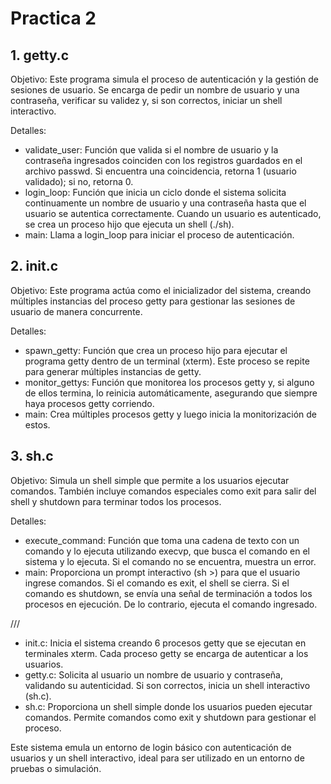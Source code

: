 # Practica 2

## 1. getty.c
  Objetivo: Este programa simula el proceso de autenticación y la gestión de sesiones de usuario. Se encarga de pedir un nombre de usuario y una contraseña, verificar su validez y, si son correctos, iniciar un shell interactivo.

Detalles:
- validate_user: Función que valida si el nombre de usuario y la contraseña ingresados coinciden con los registros guardados en el archivo passwd. Si encuentra una coincidencia, retorna 1 (usuario validado); si no, retorna 0.
- login_loop: Función que inicia un ciclo donde el sistema solicita continuamente un nombre de usuario y una contraseña hasta que el usuario se autentica correctamente. Cuando un usuario es autenticado, se crea un proceso hijo que ejecuta un shell (./sh).
- main: Llama a login_loop para iniciar el proceso de autenticación.

## 2. init.c
  Objetivo: Este programa actúa como el inicializador del sistema, creando múltiples instancias del proceso getty para gestionar las sesiones de usuario de manera concurrente.

Detalles:
- spawn_getty: Función que crea un proceso hijo para ejecutar el programa getty dentro de un terminal (xterm). Este proceso se repite para generar múltiples instancias de getty.
- monitor_gettys: Función que monitorea los procesos getty y, si alguno de ellos termina, lo reinicia automáticamente, asegurando que siempre haya procesos getty corriendo.
- main: Crea múltiples procesos getty y luego inicia la monitorización de estos.

## 3. sh.c
  Objetivo: Simula un shell simple que permite a los usuarios ejecutar comandos. También incluye comandos especiales como exit para salir del shell y shutdown para terminar todos los procesos.

Detalles:
- execute_command: Función que toma una cadena de texto con un comando y lo ejecuta utilizando execvp, que busca el comando en el sistema y lo ejecuta. Si el comando no se encuentra, muestra un error.
- main: Proporciona un prompt interactivo (sh >) para que el usuario ingrese comandos. Si el comando es exit, el shell se cierra. Si el comando es shutdown, se envía una señal de terminación a todos los procesos en ejecución. De lo contrario, ejecuta el comando ingresado.

 ///
 
- init.c: Inicia el sistema creando 6 procesos getty que se ejecutan en terminales xterm. Cada proceso getty se encarga de autenticar a los usuarios.
- getty.c: Solicita al usuario un nombre de usuario y contraseña, validando su autenticidad. Si son correctos, inicia un shell interactivo (sh.c).
- sh.c: Proporciona un shell simple donde los usuarios pueden ejecutar comandos. Permite comandos como exit y shutdown para gestionar el proceso.
  
Este sistema emula un entorno de login básico con autenticación de usuarios y un shell interactivo, ideal para ser utilizado en un entorno de pruebas o simulación.
